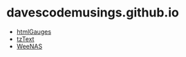 # davescodemusings.github.io
* [htmlGauges](./htmlGauges)
* [tzText](./tzText)
* [WeeNAS](./WeeNAS)

